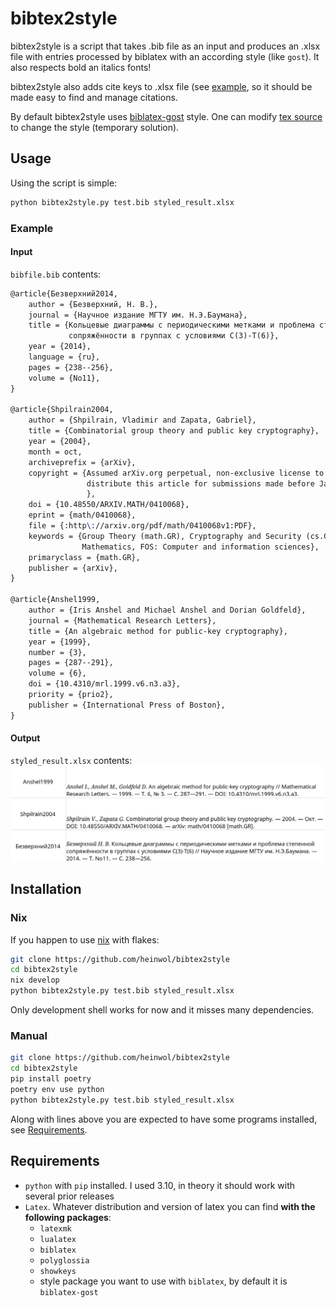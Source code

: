 # bibtex2style

bibtex2style is a script that takes .bib file as an input and produces an .xlsx file with entries processed by biblatex with an according style (like `gost`). It also respects bold an italics fonts!

bibtex2style also adds cite keys to .xlsx file (see [example](#Example), so it should be made easy to find and manage citations.

By default bibtex2style uses [biblatex-gost](https://ctan.org/pkg/biblatex-gost) style. One can modify [tex source](https://github.com/heinwol/bibtex2style/blob/main/process_bib_file.tex#L15) to change the style (temporary solution). 

## Usage

Using the script is simple:
```bash
python bibtex2style.py test.bib styled_result.xlsx
```
### Example

#### Input

`bibfile.bib` contents:
```tex
@article{Безверхний2014,
    author = {Безверхний, Н. В.},
    journal = {Научное издание МГТУ им. Н.Э.Баумана},
    title = {Кольцевые диаграммы с периодическими метками и проблема степенной
             сопряжённости в группах с условиями C(3)-T(6)},
    year = {2014},
    language = {ru},
    pages = {238--256},
    volume = {No11},
}

@article{Shpilrain2004,
    author = {Shpilrain, Vladimir and Zapata, Gabriel},
    title = {Combinatorial group theory and public key cryptography},
    year = {2004},
    month = oct,
    archiveprefix = {arXiv},
    copyright = {Assumed arXiv.org perpetual, non-exclusive license to
                 distribute this article for submissions made before January 2004
                 },
    doi = {10.48550/ARXIV.MATH/0410068},
    eprint = {math/0410068},
    file = {:http\://arxiv.org/pdf/math/0410068v1:PDF},
    keywords = {Group Theory (math.GR), Cryptography and Security (cs.CR), FOS:
                Mathematics, FOS: Computer and information sciences},
    primaryclass = {math.GR},
    publisher = {arXiv},
}

@article{Anshel1999,
    author = {Iris Anshel and Michael Anshel and Dorian Goldfeld},
    journal = {Mathematical Research Letters},
    title = {An algebraic method for public-key cryptography},
    year = {1999},
    number = {3},
    pages = {287--291},
    volume = {6},
    doi = {10.4310/mrl.1999.v6.n3.a3},
    priority = {prio2},
    publisher = {International Press of Boston},
}
```

#### Output

`styled_result.xlsx` contents:
![result](./example/styled_result.png)

## Installation

### Nix

If you happen to use [nix](https://nixos.org/learn.html) with flakes:
```bash
git clone https://github.com/heinwol/bibtex2style
cd bibtex2style
nix develop
python bibtex2style.py test.bib styled_result.xlsx
```
Only development shell works for now and it misses many dependencies.

### Manual

```bash
git clone https://github.com/heinwol/bibtex2style
cd bibtex2style
pip install poetry
poetry env use python
python bibtex2style.py test.bib styled_result.xlsx
```

Along with lines above you are expected to have some programs installed, see [Requirements](#Requirements).

## Requirements

- `python` with `pip` installed. I used 3.10, in theory it should work with several prior releases
- `Latex`. Whatever distribution and version of latex you can find **with the following packages**:
  - `latexmk`
  - `lualatex`
  - `biblatex`
  - `polyglossia`
  - `showkeys`
  - style package you want to use with `biblatex`, by default it is `biblatex-gost`
